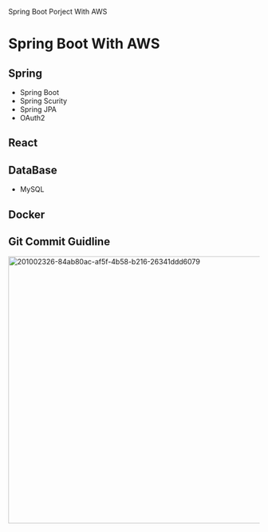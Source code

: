 Spring Boot Porject With AWS


# Spring Boot With AWS

## Spring
- Spring Boot
- Spring Scurity
- Spring JPA
- OAuth2
  
## React
## DataBase
- MySQL

## Docker


## Git Commit Guidline
<img width="535" alt="201002326-84ab80ac-af5f-4b58-b216-26341ddd6079" src="https://github.com/junyong1111/Spring-Boot-With-AWS/assets/79856225/44ee65e8-9916-40e5-ace4-552959e71b7b">
